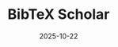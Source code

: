 ---
title: "BibTeX Scholar"
date: "2025-10-22"
description: "A reference management plugin built entirely on Obsidian, with contextual, flexible, Markdown-powered literature notes"
link:
    github: "https://github.com/liu-qilong/bibtex-scholar"
---